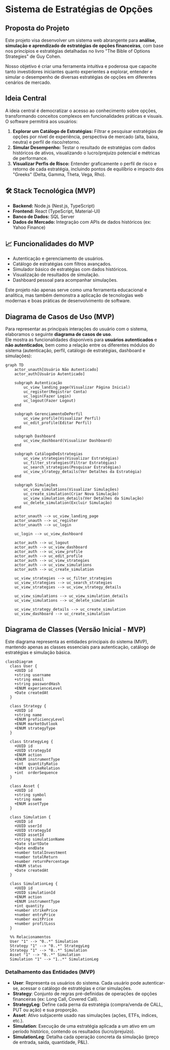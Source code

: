 # Sistema de Estratégias de Opções

## Proposta do Projeto

Este projeto visa desenvolver um sistema web abrangente para **análise, simulação e aprendizado de estratégias de opções financeiras**, com base nos princípios e estratégias detalhadas no livro "The Bible of Options Strategies" de Guy Cohen.

Nosso objetivo é criar uma ferramenta intuitiva e poderosa que capacite tanto investidores iniciantes quanto experientes a explorar, entender e simular o desempenho de diversas estratégias de opções em diferentes cenários de mercado.

## Ideia Central

A ideia central é democratizar o acesso ao conhecimento sobre opções, transformando conceitos complexos em funcionalidades práticas e visuais. O software permitirá aos usuários:

1.  **Explorar um Catálogo de Estratégias:** Filtrar e pesquisar estratégias de opções por nível de experiência, perspectiva de mercado (alta, baixa, neutra) e perfil de risco/retorno.
2.  **Simular Desempenho:** Testar o resultado de estratégias com dados históricos de ativos, visualizando o lucro/prejuízo potencial e métricas de performance.
3.  **Visualizar Perfis de Risco:** Entender graficamente o perfil de risco e retorno de cada estratégia, incluindo pontos de equilíbrio e impacto dos "Greeks" (Delta, Gamma, Theta, Vega, Rho).

## 🛠️ Stack Tecnológica (MVP)

-   **Backend:** Node.js (Nest.js, TypeScript)
-   **Frontend:** React (TypeScript, Material-UI)
-   **Banco de Dados:** SQL Server
-   **Dados de Mercado:** Integração com APIs de dados históricos (ex: Yahoo Finance)

## 📈 Funcionalidades do MVP

-   Autenticação e gerenciamento de usuários.
-   Catálogo de estratégias com filtros avançados.
-   Simulador básico de estratégias com dados históricos.
-   Visualização de resultados de simulação.
-   Dashboard pessoal para acompanhar simulações.

Este projeto não apenas serve como uma ferramenta educacional e analítica, mas também demonstra a aplicação de tecnologias web modernas e boas práticas de desenvolvimento de software.

## Diagrama de Casos de Uso (MVP)

Para representar as principais interações do usuário com o sistema, elaboramos o seguinte **diagrama de casos de uso**.  
Ele mostra as funcionalidades disponíveis para **usuários autenticados** e **não autenticados**, bem como a relação entre os diferentes módulos do sistema (autenticação, perfil, catálogo de estratégias, dashboard e simulações):

```mermaid
graph TD
    actor_unauth[Usuário Não Autenticado]
    actor_auth[Usuário Autenticado]

    subgraph Autenticação
        uc_view_landing_page(Visualizar Página Inicial)
        uc_register(Registrar Conta)
        uc_login(Fazer Login)
        uc_logout(Fazer Logout)
    end

    subgraph GerenciamentoDePerfil
        uc_view_profile(Visualizar Perfil)
        uc_edit_profile(Editar Perfil)
    end

    subgraph Dashboard
        uc_view_dashboard(Visualizar Dashboard)
    end

    subgraph CatálogoDeEstrategias
        uc_view_strategies(Visualizar Estratégias)
        uc_filter_strategies(Filtrar Estratégias)
        uc_search_strategies(Pesquisar Estratégias)
        uc_view_strategy_details(Ver Detalhes da Estratégia)
    end

    subgraph Simulações
        uc_view_simulations(Visualizar Simulações)
        uc_create_simulation(Criar Nova Simulação)
        uc_view_simulation_details(Ver Detalhes da Simulação)
        uc_delete_simulation(Excluir Simulação)
    end

    actor_unauth --> uc_view_landing_page
    actor_unauth --> uc_register
    actor_unauth --> uc_login

    uc_login --> uc_view_dashboard

    actor_auth --> uc_logout
    actor_auth --> uc_view_dashboard
    actor_auth --> uc_view_profile
    actor_auth --> uc_edit_profile
    actor_auth --> uc_view_strategies
    actor_auth --> uc_view_simulations
    actor_auth --> uc_create_simulation

    uc_view_strategies --> uc_filter_strategies
    uc_view_strategies --> uc_search_strategies
    uc_view_strategies --> uc_view_strategy_details

    uc_view_simulations --> uc_view_simulation_details
    uc_view_simulations --> uc_delete_simulation

    uc_view_strategy_details --> uc_create_simulation
    uc_view_dashboard --> uc_create_simulation
```

## Diagrama de Classes (Versão Inicial - MVP)

Este diagrama representa as entidades principais do sistema (MVP), mantendo apenas as classes essenciais para autenticação, catálogo de estratégias e simulação básica.

```mermaid
classDiagram
  class User {
    +UUID id
    +string username
    +string email
    +string passwordHash
    +ENUM experienceLevel
    +Date createdAt
  }

  class Strategy {
    +UUID id
    +string name
    +ENUM proficiencyLevel
    +ENUM marketOutlook
    +ENUM strategyType
  }

  class StrategyLeg {
    +UUID id
    +UUID strategyId
    +ENUM action
    +ENUM instrumentType
    +int  quantityRatio
    +ENUM strikeRelation
    +int  orderSequence
  }

  class Asset {
    +UUID id
    +string symbol
    +string name
    +ENUM assetType
  }

  class Simulation {
    +UUID id
    +UUID userId
    +UUID strategyId
    +UUID assetId
    +string simulationName
    +Date startDate
    +Date endDate
    +number totalInvestment
    +number totalReturn
    +number returnPercentage
    +ENUM status
    +Date createdAt
  }

  class SimulationLeg {
    +UUID id
    +UUID simulationId
    +ENUM action
    +ENUM instrumentType
    +int quantity
    +number strikePrice
    +number entryPrice
    +number exitPrice
    +number profitLoss
  }

  %% Relacionamentos
  User "1" --> "0..*" Simulation
  Strategy "1" --> "0..*" StrategyLeg
  Strategy "1" --> "0..*" Simulation
  Asset "1" --> "0..*" Simulation
  Simulation "1" --> "1..*" SimulationLeg
```

### Detalhamento das Entidades (MVP)

- **User**: Representa os usuários do sistema. Cada usuário pode autenticar-se, acessar o catálogo de estratégias e criar simulações.  
- **Strategy**: Conjunto de regras pré-definidas de operações de opções financeiras (ex: Long Call, Covered Call).  
- **StrategyLeg**: Define cada perna da estratégia (compra/venda de CALL, PUT ou ação) e sua proporção.  
- **Asset**: Ativo subjacente usado nas simulações (ações, ETFs, índices, etc.).  
- **Simulation**: Execução de uma estratégia aplicada a um ativo em um período histórico, contendo os resultados (lucro/prejuízo).  
- **SimulationLeg**: Detalha cada operação concreta da simulação (preço de entrada, saída, quantidade, P&L).
